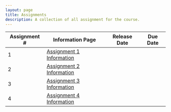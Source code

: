 ```yaml
---
layout: page
title: Assignments
description: A collection of all assignment for the course.
---
```


| Assignment # | Information Page         | Release Date | Due Date |
|--------------|--------------------------|--------------|----------|
|            1 | [Assignment 1 Information](https://www.coursera.org/learn/cs-598-fdc/supplement/neWQN/assignment-1-information) |              |          |
|            2 | [Assignment 2 Information](https://www.coursera.org/learn/cs-598-fdc/supplement/effVZ/assignment-2-information) |              |          |
|            3 | [Assignment 3 Information](https://www.coursera.org/learn/cs-598-fdc/supplement/X51wh/assignment-3-information) |              |          |
|            4 | [Assignment 4 Information](https://www.coursera.org/learn/cs-598-fdc/supplement/VUpS6/assignment-4-information) |              |          |